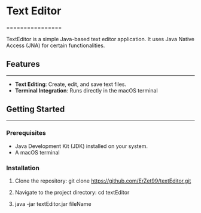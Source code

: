 # Text Editor
================

TextEditor is a simple Java-based text editor application. It uses Java Native Access (JNA) for certain functionalities.

## Features
------------

- **Text Editing**: Create, edit, and save text files.
- **Terminal Integration**: Runs directly in the macOS terminal

## Getting Started
-------------------

### Prerequisites

- Java Development Kit (JDK) installed on your system.
- A macOS terminal

### Installation

1. Clone the repository:
   git clone https://github.com/ErZet99/textEditor.git

2. Navigate to the project directory:
   cd textEditor

3. java -jar textEditor.jar fileName